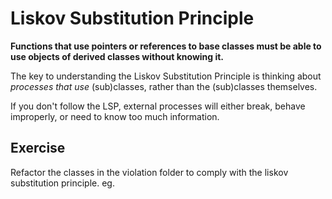 # Liskov Substitution Principle

**Functions that use pointers or references to base classes must be able to use objects of derived classes without 
knowing it.**

The key to understanding the Liskov Substitution Principle is thinking about _processes that use_ (sub)classes, rather 
than the (sub)classes themselves.

If you don't follow the LSP, external processes will either break, behave improperly, or need to know too much 
information.

## Exercise
Refactor the classes in the violation folder to comply with the liskov substitution principle.  eg.